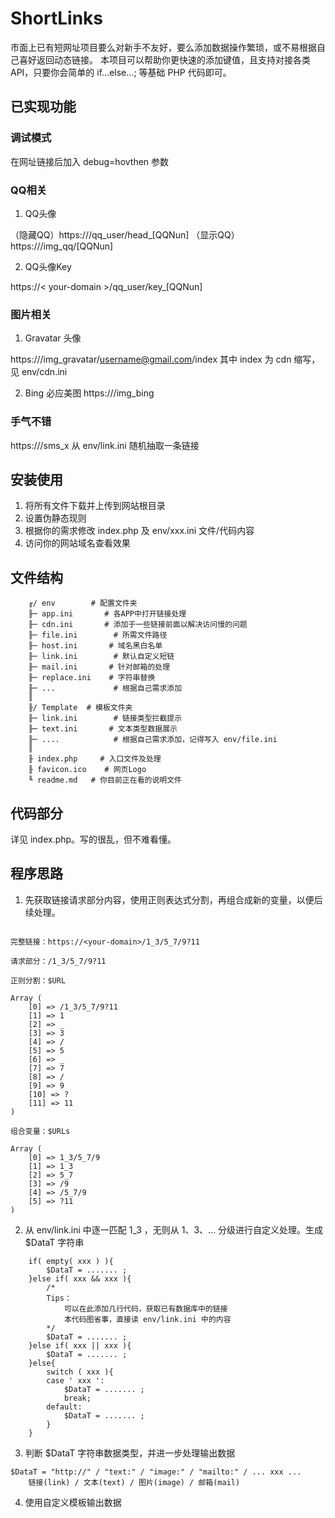 # ShortLinks

市面上已有短网址项目要么对新手不友好，要么添加数据操作繁琐，或不易根据自己喜好返回动态链接。
本项目可以帮助你更快速的添加键值，且支持对接各类API，只要你会简单的 if...else...; 等基础 PHP 代码即可。

## 已实现功能

### 调试模式

在网址链接后加入 debug=hovthen 参数

### QQ相关

1. QQ头像

（隐藏QQ）https://<your-domain>/qq_user/head_[QQNun]
（显示QQ）https://<your-domain>/img_qq/[QQNun]
	
2. QQ头像Key
	
https://< your-domain >/qq_user/key_[QQNun]
	
### 图片相关
	
1. Gravatar 头像

https://<your-domain>/img_gravatar/username@gmail.com/index
其中 index 为 cdn 缩写，见 env/cdn.ini 

2. Bing 必应美图
https://<your-domain>/img_bing

### 手气不错
	
https://<your-domain>/sms_x
从 env/link.ini 随机抽取一条链接

## 安装使用

1. 将所有文件下载并上传到网站根目录
2. 设置伪静态现则
3. 根据你的需求修改 index.php 及 env/xxx.ini 文件/代码内容
4. 访问你的网站域名查看效果

## 文件结构

```file
	╓/ env        # 配置文件夹
	╟─ app.ini       # 各APP中打开链接处理
	╟─ cdn.ini       # 添加于一些链接前面以解决访问慢的问题
	╟─ file.ini        # 所需文件路径
	╟─ host.ini       # 域名黑白名单
	╟─ link.ini        # 默认自定义短链
	╟─ mail.ini       # 针对邮箱的处理
	╟─ replace.ini    # 字符串替换
	╟─ ...             # 根据自己需求添加
	║
	╟/ Template  # 模板文件夹
	╟─ link.ini        # 链接类型拦截提示
	╟─ text.ini       # 文本类型数据展示
	╟─ ....            # 根据自己需求添加，记得写入 env/file.ini
	║
	╟ index.php     # 入口文件及处理
	╟ favicon.ico    # 网页Logo
	╙ readme.md   # 你目前正在看的说明文件
```
## 代码部分

详见 index.php。写的很乱，但不难看懂。

## 程序思路

1. 先获取链接请求部分内容，使用正则表达式分割，再组合成新的变量，以便后续处理。

```url

完整链接：https://<your-domain>/1_3/5_7/9?11

请求部分：/1_3/5_7/9?11

正则分割：$URL

Array ( 
	[0] => /1_3/5_7/9?11 
	[1] => 1 
	[2] => _ 
	[3] => 3 
	[4] => / 
	[5] => 5 
	[6] => _ 
	[7] => 7 
	[8] => / 
	[9] => 9 
	[10] => ? 
	[11] => 11 
)

组合变量：$URLs

Array ( 
	[0] => 1_3/5_7/9
	[1] => 1_3 
	[2] => 5_7 
	[3] => /9 
	[4] => /5_7/9
	[5] => ?11 
)

```

2. 从 env/link.ini 中逐一匹配 1_3 ，无则从 1、3、... 分级进行自定义处理。生成 $DataT 字符串

```deal
	if( empty( xxx ) ){
		$DataT = ....... ;
	}else if( xxx && xxx ){
		/*
		Tips：
			可以在此添加几行代码，获取已有数据库中的链接
			本代码图省事，直接读 env/link.ini 中的内容
		*/
		$DataT = ....... ;
	}else if( xxx || xxx ){
		$DataT = ....... ;
	}else{
		switch ( xxx ){
		case ' xxx ':
			$DataT = ....... ;
			break;
		default:
			$DataT = ....... ;
		}
	}
```

3. 判断 $DataT 字符串数据类型，并进一步处理输出数据

```type
$DataT = "http://" / "text:" / "image:" / "mailto:" / ... xxx ... 
	链接(link) / 文本(text) / 图片(image) / 邮箱(mail)
```

4. 使用自定义模板输出数据


